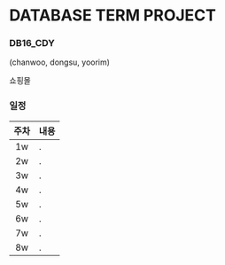 # DATABASE TERM PROJECT
### DB16_CDY
(chanwoo, dongsu, yoorim)

쇼핑몰

### 일정
|주차|내용|
|:---:|----|
|1w|.|
|2w|.|
|3w|.|
|4w|.|
|5w|.|
|6w|.|
|7w|.|
|8w|.|
